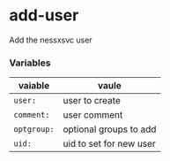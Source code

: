 # add-user

Add the nessxsvc user

### Variables
| vaiable | vaule |
|---------|-------|
| `user:` | user to create |
| `comment:` | user comment |
| `optgroup:` | optional groups to add |
| `uid:` | uid to set for new user |
